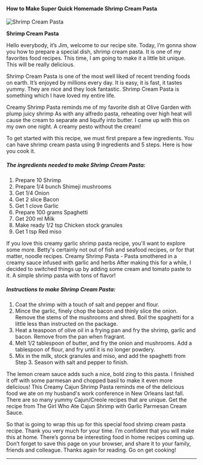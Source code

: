             

#### How to Make Super Quick Homemade Shrimp Cream Pasta

![Shrimp Cream Pasta](https://img-global.cpcdn.com/recipes/5096261632917504/751x532cq70/shrimp-cream-pasta-recipe-main-photo.jpg)

**Shrimp Cream Pasta**

Hello everybody, it’s Jim, welcome to our recipe site. Today, I’m gonna show you how to prepare a special dish, shrimp cream pasta. It is one of my favorites food recipes. This time, I am going to make it a little bit unique. This will be really delicious.

Shrimp Cream Pasta is one of the most well liked of recent trending foods on earth. It’s enjoyed by millions every day. It is easy, it is fast, it tastes yummy. They are nice and they look fantastic. Shrimp Cream Pasta is something which I have loved my entire life.

Creamy Shrimp Pasta reminds me of my favorite dish at Olive Garden with plump juicy shrimp As with any alfredo pasta, reheating over high heat will cause the cream to separate and liquify into butter. I came up with this on my own one night. A creamy pesto without the cream!

To get started with this recipe, we must first prepare a few ingredients. You can have shrimp cream pasta using 9 ingredients and 5 steps. Here is how you cook it.

##### The ingredients needed to make Shrimp Cream Pasta:

1.  Prepare 10 Shrimp
2.  Prepare 1/4 bunch Shimeji mushrooms
3.  Get 1/4 Onion
4.  Get 2 slice Bacon
5.  Get 1 clove Garlic
6.  Prepare 100 grams Spaghetti
7.  Get 200 ml Milk
8.  Make ready 1/2 tsp Chicken stock granules
9.  Get 1 tsp Red miso

If you love this creamy garlic shrimp pasta recipe, you'll want to explore some more. Betty's certainly not out of fish and seafood recipes, or for that matter, noodle recipes. Creamy Shrimp Pasta - Pasta smothered in a creamy sauce infused with garlic and herbs After making this for a while, I decided to switched things up by adding some cream and tomato paste to it. A simple shrimp pasta with tons of flavor!

##### Instructions to make Shrimp Cream Pasta:

1.  Coat the shrimp with a touch of salt and pepper and flour.
2.  Mince the garlic, finely chop the bacon and thinly slice the onion. Remove the stems of the mushrooms and shred. Boil the spaghetti for a little less than instructed on the package.
3.  Heat a teaspoon of olive oil in a frying pan and fry the shrimp, garlic and bacon. Remove from the pan when fragrant.
4.  Melt 1/2 tablespoon of butter, and fry the onion and mushrooms. Add a tablespoon of flour, and fry until it is no longer powdery.
5.  Mix in the milk, stock granules and miso, and add the spaghetti from Step 3. Season with salt and pepper to finish.

The lemon cream sauce adds such a nice, bold zing to this pasta. I finished it off with some parmesan and chopped basil to make it even more delicious! This Creamy Cajun Shrimp Pasta reminds me of the delicious food we ate on my husband's work conference in New Orleans last fall. There are so many yummy Cajun/Creole recipes that are unique. Get the recipe from The Girl Who Ate Cajun Shrimp with Garlic Parmesan Cream Sauce.

So that is going to wrap this up for this special food shrimp cream pasta recipe. Thank you very much for your time. I’m confident that you will make this at home. There’s gonna be interesting food in home recipes coming up. Don’t forget to save this page on your browser, and share it to your family, friends and colleague. Thanks again for reading. Go on get cooking!

* * *